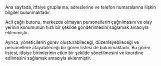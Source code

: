 Ana sayfada, itfaiye gruplarına, adreslerine ve telefon numaralarına ilişkin bilgiler bulunmaktadır.

Acil çağrı butonu, merkezde olmayan personellerin çağrılmasını ve olay yerinin konumunun hızlı bir şekilde gönderilmesini sağlamak amacıyla eklenmiştir.

Ayrıca, yöneticilerin görev oluşturabileceği, düzenleyebileceği ve personellere atayabileceği bir görev listesi de bulunmaktadır. Bu görev listesi, itfaiye birimlerinin etkin bir şekilde yönetilmesini ve koordine edilmesini sağlamak amacıyla eklenmiştir.

